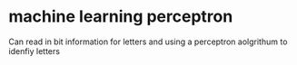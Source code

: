 # machine learning perceptron
Can read in bit information for letters and using a perceptron aolgrithum to idenfiy letters
